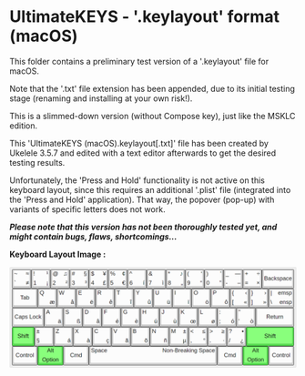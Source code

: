 # UltimateKEYS - '.keylayout' format (macOS)

This folder contains a preliminary test version of a '.keylayout' file for macOS.

Note that the '.txt' file extension has been appended, due to its initial testing stage (renaming and installing at your own risk!).

This is a slimmed-down version (without Compose key), just like the MSKLC edition.

This 'UltimateKEYS (macOS).keylayout[.txt]' file has been created by Ukelele 3.5.7 and edited with a text editor afterwards to get the desired testing results.

Unfortunately, the 'Press and Hold' functionality is not active on this keyboard layout, since this requires an additional '.plist' file (integrated into the 'Press and Hold' application). That way, the popover (pop-up) with variants of specific letters does not work.

**_Please note that this version has not been thoroughly tested yet, and might contain bugs, flaws, shortcomings..._**

**Keyboard Layout Image&nbsp;:**

![UltimateKEYS (macOS) - Keyboard Layout Image](UltimateKEYS%20(macOS)%20-%20Keyboard%20Layout%20Image.png)
